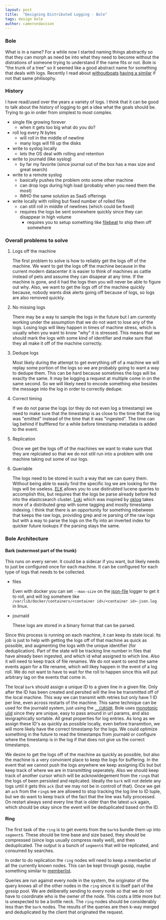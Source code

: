 ```yaml
---
layout: post
title:  "Designing Distributed Logging - Bole"
tags: design bole
author: camerondavison
---
```


### Bole
What is in a name? For a while now I started naming things abstractly so that they 
can morph as need be into what they need to become without the distrations of someone
trying to understand if the name fits or not. 
Bole is "the trunk of a tree" so it seemed like a good abstract name for something that deals with logs.
Recently I read about [withoutboats](https://github.com/withoutboats) 
[having a similar](https://boats.gitlab.io/blog/post/names-and-scuba/) if not that same philisophy.

### History
I have read/used over the years a variety of logs. I think that it can be good
to talk about the history of logging to get a idea what the goals should be. 
Trying to go in order from simplest to most complex.

- single file growing forever
  - when it gets too big what do you do?
- roll log every N bytes
  - will roll in the middle of newline
  - many logs will fill up the disks
- write to syslog locally
  - lets the OS deal with rolling and retention
- write to journald (like syslog)
  - by far my favorite (since journal out of the box has a max size and great search)
- write to a remote syslog
  - basically pushes the problem onto some other machine
  - can drop logs during high load (probably when you need them the most)
  - IMHO the same solution as SaaS offerings
- write locally with rolling but fixed number of rolled files
  - can still roll in middle of newlines (which could be fixed)
  - requires the logs be sent somewhere quickly since they can disappear in high volume
     - requires you to setup something like 
     [filebeat](https://github.com/elastic/beats/tree/master/filebeat) to ship them off somewhere
     
### Overall problems to solve

1. Logs off the machine

    The first problem to solve is how to reliably get the logs off of the machine.
    We want to get the logs off the machine because in the current modern datacenter it 
    is easier to think of machines as cattle instead of pets and assume they can disapear at any time.
    If the machine is gone, and it had the logs then you will never be able to figure out why. 
    Also, we want to get the logs off of the machine quickly because, nobody wants disk
    alerts going off because of logs, so logs are also removed quickly.
    
1. No missing logs

    There may be a way to sample the logs in the future but I am currently working under
    the assumption that we do not want to lose any of the logs. Losing logs will likey 
    happen in times of machine stress, which is usually when you want to know "why" it is stressed.
    This means that we should mark the logs with some kind of identifier and make sure 
    that they all make it off of the machine correctly.
    
1. Dedupe logs
    
    Most likely during the attempt to get everything off of a machine we will replay 
    some portion of the logs so we are probably going to want a way to dedupe them. 
    This can be hard because sometimes the logs will be exaclty the same. It may be 
    logging a request at multiple come in on the same second. So we will likely need 
    to encode something else besides the message into the log in order to correctly dedupe.
    
1. Correct timing

    If we do not parse the logs (or they do not even log a timestamp) we need to make 
    sure that the timestamp is as close to the time that the log was "emitted" instead 
    of the time that it was "ingested". The time can lag behind if bufffered for a 
    while before timestamp metadata is added to the event.
    
1. Replication

    Once we get the logs off of the machines we want to make sure that they are replciated 
    so that we do not still run into a problem with one machine taking out some of our logs.
    
1. Queriable

    The logs need to be stored in such a way that we can query them. Without being able to 
    easily find the specific log we are looking for the logs will be useless.
    [ELK](https://www.elastic.co/elk-stack) allows you to use distirubted lucene queries 
    to accomplish this, but requires that the logs be parse already before fed into the 
    elasticsearch cluster. [Loki](https://grafana.com/loki) which was inspired 
    by [oklog](https://github.com/oklog/oklog)
    takes more of a distributed grep with some tagging and mostly timestamp indexing. 
    I think that there is an opportunity for something inbetween that keeps the raw logs, 
    providing grep and re parsing of the raw logs but with a way to parse the logs on the 
    fly into an inverted index for quicker future lookups if the parsing stays the same.

### Bole Architecture

#### Bark (outermost part of the trunk)

This runs on every server. It could be a sidecar if you want, but likely needs to just 
be configured once for each machine.
It can be configured for each type of logs that needs to be collected. 

* files
    
    Even with docker you can set `--max-size` on the 
    [json-file](https://docs.docker.com/config/containers/logging/json-file/) logger to get it 
    to roll, and will log somehere like `/var/lib/docker/containers/<container id>/<container id>-json.log`
    in linux.
    
* journald
    
    These logs are stored in a binary format that can be parsed.
    
Since this process is running on each machine, it can keep its state local. Its job 
is just to help with getting the logs off of that machine as quick as possible, and 
augmenting the logs with the unique identifier (for deduplication). Part of the state
will be tracking line number in files that have already been ingested, and which id
what assigned to which line. Also it will need to keep track of file renames. We
do not want to send the same events again for a file rename, which will likey happen
in the event of a log roll. We do not want to have to wait for the roll to happen
since this will put arbitrary lag on the events that come in.

The local `bark` should assign a unique ID to a given line in a given file.
Only after the ID has been created and persited will the line be transmitted off of
the local machine. This way we can transmit with retries but only have 1 ID per line,
even across restarts of the machine. This same technique can be used for the journald
system, just using the [`__CURSOR`](https://www.freedesktop.org/software/systemd/man/systemd.journal-fields.html#__CURSOR=).
Bole uses [monotonic ulid](https://github.com/ulid/spec#monotonicity) since they are unique, 
easy to pass around in url params, and also lexigraphically sortable. All great properties
for log entries. As long as we assign these ID's as quickly as possible locally, even
before transmition, we will more likely have the correct timestamp for the logs. We
could optimize something in the future to read the timestamps from journald or configure
where the timestamp is in the log if that does not give us the correct timestamps.

We desire to get the logs off of the machine as quickly as possible, but also the machine
is a very convinient place to keep the logs for buffering. In the event that we cannot
push the logs anywhere we keep assigning IDs but but keep track of where we are in transmitting 
seperately. Also we should keep track of another cursor which will be acknowldegement from the
`ring`s that the logs of been persisted and replicated. Ideally the `bark` will not
delete any logs until it gets this `ack` (but we may not be in controll of that). Once we
get an `ack` from the `ring`s we are allowed to stop tracking the log line to ID tuple, but we do 
want to keep track of the fact that the line was fully processed. On restart always send
every line that is older than the latest `ack` again, which should be okay since the event will be
deduplicated based on the ID.

#### Ring

The first task of the `ring` is to get events from the `bark`s bundle them up into
`segment`s. These should be time base and size based, they should be compressed (since 
logs usually compress really well), and then deduplicated.
The output is a bunch of `segment`s that will be replicated, and consumed by searches.

In order to do replication the `ring` nodes will need to keep a memberlist of all the
currently known nodes. This can be kept through gossip, maybe something similar to
[memberlist](https://github.com/hashicorp/memberlist).

Queries are run against every node in the system, the originator of the query knows all
of the other nodes in the `ring` since it is itself part of the gossip pool. 
We are deliberatly sending to every node so that we do not have to coordinate who
is the owner of the node. This costs a little more but is unexpected
to be a bottle neck. The `ring` nodes should be considerably less than the `bark` nodes.
The results of the queries are then k-way merged and deduplicated by the client that originated
the request.

